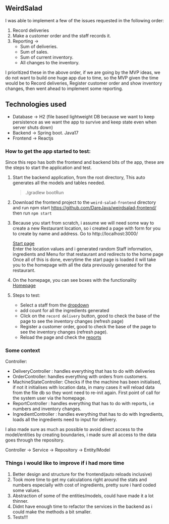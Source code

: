 

## WeirdSalad
I was able to implement a few of the issues requested in the following order:
1. Record deliveries
2. Make a customer order and the staff records it.
3. Reporting ->
    - Sum of deliveries.
    - Sum of sales.
    - Sum of current inventory.
    - All changes to the inventory.

I prioritized these in the above order, if we are going by the MVP ideas, we do not want to build one huge app due to time, so the MVP given the time would be to Record deliveries, Register customer order and show inventory changes, then went ahead to implement some reporting.

## Technologies used
- Database -> H2 (file based lightweight DB because we want to keep persistence as we want the app to survive and keep state even when server shuts down)
- Backend -> Spring boot. Java17
- Frontend -> Reactjs

### How to get the app started to test:
Since this repo has both the frontend and backend bits of the app, these are the steps to start the application and test.

1. Start the backend application, from the root directory, This auto generates all the models and tables needed.
   >   ./gradlew bootRun

2. Download the frontend project to the `weird-salad-frontend` directory  and run npm start
   https://github.com/DareJava/weirdsalad-frontend/
   then run `npm start`
3. Because you start from scratch, i assume we will need some way to create a new Restaurant location, so i created a page with form for you to create by name and address. Go to http://localhost:3000/

   [Start page](https://drive.google.com/file/d/1aYAkT6kgSFHuDrxL-CN95Y7gouEygdCa/view?usp=sharing)  
   Enter the location values and i generated random Staff information, ingredients and Menu for that restaurant and redirects to the home page  
   Once all of this is done, everytime the start page is loaded it will take you to the homepage with all the data previously generated for the restaurant.

4. On the homepage, you can see boxes with the functionality  
   [Homepage](https://drive.google.com/file/d/1SklimH4eTI5CPSNNpLsIbpZSjsKOMWfZ/view?usp=sharing)
5. Steps to test:
    - Select a staff from the [dropdown](https://drive.google.com/file/d/18gs_WIxVlgfXw3OhI-zwcCo2DkfCwqFk/view?usp=sharing)
    - add count for all the ingredients generated
    - Click on the `record delivery` button, good to check the base of the page to see the inventory changes (refresh page)
    - Register a customer order, good to check the base of the page to see the inventory changes (refresh page).
    - Reload the page and check the [reports](https://drive.google.com/file/d/12_jnrhpTFmV8MfruR4QUWNZosZ4Qb-zD/view?usp=sharing)

### Some context
Controller:
- DeliveryController : handles everything that has to do with deliveries
- OrderController: handles everything with orders from customers.
- MachineStateController: Checks if the the machine has been initialised, if not it initialises with location data, in many cases it will reload data from the file db so they wont need to re-init again. First point of call for the system user via the homepage.
- ReportController : handles everything that has to do with reports, i.e numbers and inventory changes.
- IngredientController : handles everything that has to do with Ingredients, loads all the ingredients need to input for delivery.

I also made sure as much as possible to avoid direct access to the model/entities by creating boundaries, i made sure all access to the data goes through the repository.

Controller -> Service -> Repository -> Entity/Model




### Things i would like to improve if i had more time
1. Better design and structure for the frontend(auto reloads inclusive)
2. Took more time to get my calculations right around the stats and numbers especially with cost of ingredients, pretty sure i hard coded some values.
3. Abstraction of some of the  entities/models, could have made it a lot thinner.
4. Didnt have enough time to refactor the services in the backend as i could make the methods a bit smaller.
5. Tests!!!